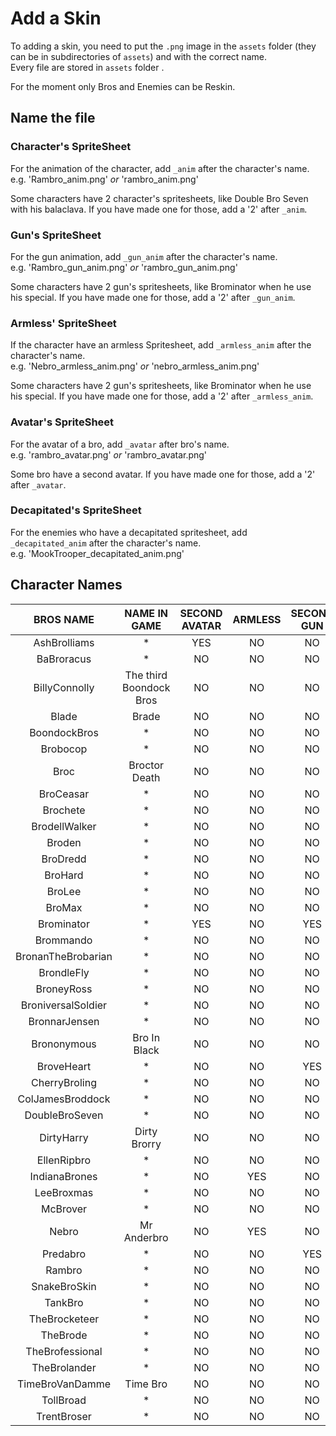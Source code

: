 # Add a Skin

 To adding a skin, you need to put the `.png` image in the `assets` folder (they can be in subdirectories of `assets`) and with the correct name.  
 Every file are stored in `assets` folder .

 For the moment only Bros and Enemies can be Reskin.  

## Name the file

### Character's SpriteSheet

 For the animation of the character, add `_anim` after the character's name.  
 e.g. 'Rambro_anim.png' *or* 'rambro_anim.png'  

 Some characters have 2 character's spritesheets, like Double Bro Seven with his balaclava. If you have made one for those, add a '2' after `_anim`.  

### Gun's SpriteSheet

 For the gun animation, add `_gun_anim` after the character's name.  
 e.g. 'Rambro_gun_anim.png' *or* 'rambro_gun_anim.png'  

 Some characters have 2 gun's spritesheets, like Brominator when he use his special. If you have made one for those, add a '2' after `_gun_anim`.  

### Armless' SpriteSheet

 If the character have an armless Spritesheet, add `_armless_anim` after the character's name.  
 e.g. 'Nebro_armless_anim.png' *or* 'nebro_armless_anim.png'  

 Some characters have 2 gun's spritesheets, like Brominator when he use his special. If you have made one for those, add a '2' after `_armless_anim`.  

### Avatar's SpriteSheet

 For the avatar of a bro, add `_avatar` after bro's name.  
 e.g. 'rambro_avatar.png' *or* 'rambro_avatar.png'  

 Some bro have a second avatar. If you have made one for those, add a '2' after `_avatar`.  
  
### Decapitated's SpriteSheet

For the enemies who have a decapitated spritesheet, add `_decapitated_anim` after the character's name.  
e.g. 'MookTrooper_decapitated_anim.png'

## Character Names

|      BROS NAME     |       NAME IN GAME      | SECOND AVATAR | ARMLESS | SECOND GUN | SECOND CHARACTER |
|:------------------:|:-----------------------:|:-------------:|:-------:|:----------:|:----------------:|
|    AshBrolliams    |            *            |      YES      |    NO   |     NO     |        NO        |
|     BaBroracus     |            *            |       NO      |    NO   |     NO     |        NO        |
|    BillyConnolly   | The third Boondock Bros |       NO      |    NO   |     NO     |        NO        |
|        Blade       |          Brade          |       NO      |    NO   |     NO     |        NO        |
|    BoondockBros    |            *            |       NO      |    NO   |     NO     |        NO        |
|      Brobocop      |            *            |       NO      |    NO   |     NO     |        NO        |
|        Broc        |      Broctor Death      |       NO      |    NO   |     NO     |        NO        |
|      BroCeasar     |            *            |       NO      |    NO   |     NO     |        NO        |
|      Brochete      |            *            |       NO      |    NO   |     NO     |        NO        |
|    BrodellWalker   |            *            |       NO      |    NO   |     NO     |        NO        |
|       Broden       |            *            |       NO      |    NO   |     NO     |        NO        |
|      BroDredd      |            *            |       NO      |    NO   |     NO     |        NO        |
|       BroHard      |            *            |       NO      |    NO   |     NO     |        NO        |
|       BroLee       |            *            |       NO      |    NO   |     NO     |        NO        |
|       BroMax       |            *            |       NO      |    NO   |     NO     |        NO        |
|     Brominator     |            *            |      YES      |    NO   |     YES    |        YES       |
|      Brommando     |            *            |       NO      |    NO   |     NO     |        NO        |
| BronanTheBrobarian |            *            |       NO      |    NO   |     NO     |        NO        |
|     BrondleFly     |            *            |       NO      |    NO   |     NO     |        NO        |
|     BroneyRoss     |            *            |       NO      |    NO   |     NO     |        NO        |
| BroniversalSoldier |            *            |       NO      |    NO   |     NO     |        NO        |
|    BronnarJensen   |            *            |       NO      |    NO   |     NO     |        NO        |
|     Brononymous    |       Bro In Black      |       NO      |    NO   |     NO     |        NO        |
|     BroveHeart     |            *            |       NO      |    NO   |     YES    |        NO        |
|    CherryBroling   |            *            |       NO      |    NO   |     NO     |        NO        |
|  ColJamesBroddock  |            *            |       NO      |    NO   |     NO     |        NO        |
|   DoubleBroSeven   |            *            |       NO      |    NO   |     NO     |        YES       |
|     DirtyHarry     |       Dirty Brorry      |       NO      |    NO   |     NO     |        NO        |
|     EllenRipbro    |            *            |       NO      |    NO   |     NO     |        NO        |
|    IndianaBrones   |            *            |       NO      |   YES   |     NO     |        NO        |
|     LeeBroxmas     |            *            |       NO      |    NO   |     NO     |        NO        |
|      McBrover      |            *            |       NO      |    NO   |     NO     |        NO        |
|        Nebro       |       Mr Anderbro       |       NO      |   YES   |     NO     |        NO        |
|      Predabro      |            *            |       NO      |    NO   |     YES    |        YES       |
|       Rambro       |            *            |       NO      |    NO   |     NO     |        NO        |
|    SnakeBroSkin    |            *            |       NO      |    NO   |     NO     |        NO        |
|       TankBro      |            *            |       NO      |    NO   |     NO     |        NO        |
|    TheBrocketeer   |            *            |       NO      |    NO   |     NO     |        NO        |
|      TheBrode      |            *            |       NO      |    NO   |     NO     |        NO        |
|   TheBrofessional  |            *            |       NO      |    NO   |     NO     |        NO        |
|    TheBrolander    |            *            |       NO      |    NO   |     NO     |        NO        |
|   TimeBroVanDamme  |         Time Bro        |       NO      |    NO   |     NO     |        NO        |
|      TollBroad     |            *            |       NO      |    NO   |     NO     |        NO        |
|     TrentBroser    |            *            |       NO      |    NO   |     NO     |        NO        |



